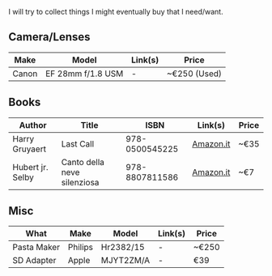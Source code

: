 I will try to collect things I might eventually buy that I need/want.

## Camera/Lenses

| Make  | Model             | Link(s) | Price        |
| ----- | ----------------- | ------- | ------------ |
| Canon | EF 28mm f/1.8 USM | -       | ~€250 (Used) |

## Books

| Author           | Title                       | ISBN           | Link(s)                                | Price |
| ---------------- | --------------------------- | -------------- | -------------------------------------- | ----- |
| Harry Gruyaert   | Last Call                   | 978-0500545225 | [Amazon.it](https://amzn.eu/d/ft4BlNP) | ~€35  |
| Hubert jr. Selby | Canto della neve silenziosa | 978-8807811586 | [Amazon.it](https://amzn.eu/d/exMJBtt) | ~€7   |

## Misc

| What        | Make    | Model     | Link(s) | Price |
| ----------- | ------- | --------- | ------- | ----- |
| Pasta Maker | Philips | Hr2382/15 | -       | ~€250 |
| SD Adapter  | Apple   | MJYT2ZM/A | -       | €39   |
